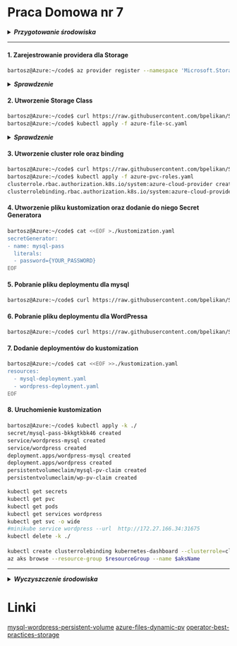 # Praca Domowa nr 7


<details>
  <summary><b><i>Przygotowanie środowiska</i></b></summary>

#### Utworzenie Service Principal
```bash
bartosz@Azure:~/code$ az ad sp create-for-rbac --skip-assignment -o json > auth.json
```

#### Przypisanie zmiennych
```bash
bartosz@Azure:~/code$ location="westeurope"
bartosz@Azure:~/code$ resourceGroup="szkchm-zadanie7"
bartosz@Azure:~/code$ aksName="AKSZad7"
bartosz@Azure:~/code$ servicePrincipalClientId=$(jq -r ".appId" auth.json)
bartosz@Azure:~/code$ servicePrincipalClientSecret=$(jq -r ".password" auth.json)
```

#### Utworzenie Resource Group
```bash
bartosz@Azure:~/code$ az group create --location $location --name $resourceGroup
```

#### Utworzenie klastra z RBAC
```bash
bartosz@Azure:~/code$ az aks create --enable-rbac --generate-ssh-keys -g $resourceGroup -n $aksName --node-count 1 --location $location --service-principal $servicePrincipalClientId --client-secret $servicePrincipalClientSecret 
```

#### Pobranie credentials dla aks
```bash
bartosz@Azure:~/code$ az aks get-credentials --resource-group $resourceGroup --name $aksName
```

</details>

---

#### 1. Zarejestrowanie providera dla Storage

```bash
bartosz@Azure:~/code$ az provider register --namespace 'Microsoft.Storage'
```

<details>
  <summary><b><i>Sprawdzenie</i></b></summary>

```bash
bartosz@Azure:~/code$ az provider show --namespace Microsoft.Storage -o table
Namespace          RegistrationPolicy    RegistrationState
-----------------  --------------------  -------------------
Microsoft.Storage  RegistrationRequired  Registered
```

![provider](./img/20191107224551.jpg "provider")

</details>


#### 2. Utworzenie Storage Class
```bash
bartosz@Azure:~/code$ curl https://raw.githubusercontent.com/bpelikan/SzkolaChmury/master/Kubernetes/Zadanie7/code/azure-file-sc.yaml > azure-file-sc.yaml
bartosz@Azure:~/code$ kubectl apply -f azure-file-sc.yaml

```

<details>
  <summary><b><i>Sprawdzenie</i></b></summary>

```bash
bartosz@Azure:~/code$ kubectl get sc
NAME                PROVISIONER                AGE
azurefile           kubernetes.io/azure-file   6s
default (default)   kubernetes.io/azure-disk   37m
managed-premium     kubernetes.io/azure-disk   37m
```

</details>

#### 3. Utworzenie cluster role oraz binding
```bash
bartosz@Azure:~/code$ curl https://raw.githubusercontent.com/bpelikan/SzkolaChmury/master/Kubernetes/Zadanie7/code/azure-pvc-roles.yaml > azure-pvc-roles.yaml
bartosz@Azure:~/code$ kubectl apply -f azure-pvc-roles.yaml
clusterrole.rbac.authorization.k8s.io/system:azure-cloud-provider created
clusterrolebinding.rbac.authorization.k8s.io/system:azure-cloud-provider created
```

<!-- #### Utworzenie PVC
```bash
curl https://raw.githubusercontent.com/bpelikan/SzkolaChmury/master/Kubernetes/Zadanie7/code/azure-file-pvc.yaml > azure-file-pvc.yaml
kubectl apply -f azure-file-pvc.yaml
kubectl get pvc azurefile
``` -->

#### 4. Utworzenie pliku kustomization oraz dodanie do niego Secret Generatora
```bash
bartosz@Azure:~/code$ cat <<EOF >./kustomization.yaml
secretGenerator:
- name: mysql-pass
  literals:
  - password={YOUR_PASSWORD}
EOF
```

#### 5. Pobranie pliku deploymentu dla mysql
```bash
bartosz@Azure:~/code$ curl https://raw.githubusercontent.com/bpelikan/SzkolaChmury/master/Kubernetes/Zadanie7/code/mysql-deployment.yaml > mysql-deployment.yaml
```

#### 6. Pobranie pliku deploymentu dla WordPressa
```bash
bartosz@Azure:~/code$ curl https://raw.githubusercontent.com/bpelikan/SzkolaChmury/master/Kubernetes/Zadanie7/code/wordpress-deployment.yaml > wordpress-deployment.yaml
```

#### 7. Dodanie deploymentów do kustomization
```bash
bartosz@Azure:~/code$ cat <<EOF >>./kustomization.yaml 
resources:
  - mysql-deployment.yaml
  - wordpress-deployment.yaml
EOF
```

#### 8. Uruchomienie kustomization
```bash
bartosz@Azure:~/code$ kubectl apply -k ./
secret/mysql-pass-bkkgtkbk46 created
service/wordpress-mysql created
service/wordpress created
deployment.apps/wordpress-mysql created
deployment.apps/wordpress created
persistentvolumeclaim/mysql-pv-claim created
persistentvolumeclaim/wp-pv-claim created
```



```bash
kubectl get secrets
kubectl get pvc
kubectl get pods
kubectl get services wordpress
kubectl get svc -o wide
#minikube service wordpress --url  http://172.27.166.34:31675
kubectl delete -k ./

kubectl create clusterrolebinding kubernetes-dashboard --clusterrole=cluster-admin --serviceaccount=kube-system:kubernetes-dashboard
az aks browse --resource-group $resourceGroup --name $aksName
``` 


---

<details>
  <summary><b><i>Wyczyszczenie środowiska</i></b></summary>

#### Usunięcie Resource group
```bash
bartosz@Azure:~/code$ az group delete --name $resourceGroup --no-wait
```

#### Usunięcie Service Principal
```bash
bartosz@Azure:~/code$ az ad sp delete --id $servicePrincipalClientId
```

#### Usunięcie pliku
```bash
bartosz@Azure:~/code$ rm auth.json
```

</details>

# Linki

[mysql-wordpress-persistent-volume](https://kubernetes.io/docs/tutorials/stateful-application/mysql-wordpress-persistent-volume/)
[azure-files-dynamic-pv](https://docs.microsoft.com/en-us/azure/aks/azure-files-dynamic-pv)
[operator-best-practices-storage](https://docs.microsoft.com/en-us/azure/aks/operator-best-practices-storage)